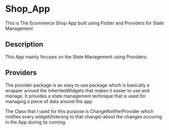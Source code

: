 # Shop_App
This is The Ecommerce Shop App built using Flutter and Providers for State Management

## Description
This App mainly focuses on the State Management using Providers.

## Providers
The provider package is an easy to use package which is basically a wrapper around the InheritedWidgets that makes it easier to use and manage. It provides a state management technique that is used for managing a piece of data around the app.

The Class that I used for this purpose is ChangeNotifierProvider which notifies every widget(listening to that change) about the changes occuring in the App during its running.


